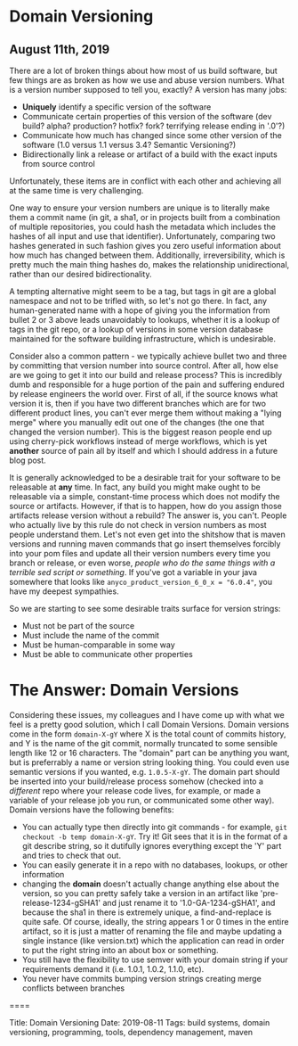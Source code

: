 # Domain Versioning
## August 11th, 2019

There are a lot of broken things about how most of us build software, but few things are as broken as how we use and abuse version numbers.  What is a version number supposed to tell you, exactly?  A version has many jobs:

* **Uniquely** identify a specific version of the software
* Communicate certain properties of this version of the software (dev build? alpha? production? hotfix? fork? terrifying release ending in '.0'?)
* Communicate how much has changed since some other version of the software (1.0 versus 1.1 versus 3.4?  Semantic Versioning?)
* Bidirectionally link a release or artifact of a build with the exact inputs from source control

Unfortunately, these items are in conflict with each other and achieving all at the same time is very challenging.

One way to ensure your version numbers are unique is to literally make them
a commit name (in git, a sha1, or in projects built from a combination of
multiple repositories, you could hash the metadata which includes the hashes of
all input and use that identifier).  Unfortunately, comparing two hashes
generated in such fashion gives you zero useful information about how much has
changed between them.  Additionally, irreversibility, which is pretty much the
main thing hashes do, makes the relationship unidirectional, rather than our
desired bidirectionality.

A tempting alternative might seem to be a tag, but tags in git are a global
namespace and not to be trifled with, so let's not go there.  In fact, any
human-generated name with a hope of giving you the information from bullet 2 or
3 above leads unavoidably to lookups, whether it is a lookup of tags in the git
repo, or a lookup of versions in some version database maintained for the
software building infrastructure, which is undesirable.

Consider also a common pattern - we typically achieve bullet two and three by
committing that version number into source control.  After all, how else are we
going to get it into our build and release process?  This is incredibly dumb
and responsible for a huge portion of the pain and suffering endured by release
engineers the world over.  First of all, if the source knows what version it
is, then if you have two different branches which are for two different product
lines, you can't ever merge them without making a "lying merge" where you
manually edit out one of the changes (the one that changed the version number).
This is the biggest reason people end up using cherry-pick workflows instead of
merge workflows, which is yet **another** source of pain all by itself and
which I should address in a future blog post.

It is generally acknowledged to be a desirable trait for your software to be
releasable at **any** time.  In fact, any build you might make ought to be
releasable via a simple, constant-time process which does not modify the
source or artifacts. However, if that is to happen, how do you assign those
artifacts release version without a rebuild?  The answer is, you can't.  People
who actually live by this rule do not check in version numbers as most people
understand them.  Let's not even get into the shitshow that is maven versions
and running maven commands that go insert themselves forcibly into your pom
files and update all their version numbers every time you branch or release, or
even worse, *people who do the same things with a terrible sed script or
something*.  If you've got a variable in your java somewhere that looks like
`anyco_product_version_6_0_x = "6.0.4"`, you have my deepest sympathies.

So we are starting to see some desirable traits surface for version strings:

* Must not be part of the source
* Must include the name of the commit
* Must be human-comparable in some way
* Must be able to communicate other properties

# The Answer: Domain Versions

Considering these issues, my colleagues and I have come up with what we feel is a pretty good solution, which I call Domain Versions.  Domain versions come in the form `domain-X-gY` where X is the total count of commits history, and Y is the name of the git commit, normally truncated to some sensible length like 12 or 16 characters.  The "domain" part can be anything you want, but is preferrably a name or version string looking thing.  You could even use semantic versions if you wanted, e.g. `1.0.5-X-gY`.  The domain part should be inserted into your build/release process somehow (checked into a *different* repo where your release code lives, for example, or made a variable of your release job you run, or communicated some other way).  Domain versions have the following benefits:

* You can actually type then directly into git commands - for example, `git checkout -b temp domain-X-gY`.  Try it!  Git sees that it is in the format of a git describe string, so it dutifully ignores everything except the 'Y' part and tries to check that out.
* You can easily generate it in a repo with no databases, lookups, or other information
* changing the **domain** doesn't actually change anything else about the version, so you can pretty safely take a version in an artifact like 'pre-release-1234-gSHA1' and just rename it to '1.0-GA-1234-gSHA1', and because the sha1 in there is extremely unique, a find-and-replace is quite safe.  Of course, ideally, the string appears 1 or 0 times in the entire artifact, so it is just a matter of renaming the file and maybe updating a single instance (like version.txt) which the application can read in order to put the right string into an about box or something.
* You still have the flexibility to use semver with your domain string if your requirements demand it (i.e. 1.0.1, 1.0.2, 1.1.0, etc).
* You never have commits bumping version strings creating merge conflicts between branches

====

Title: Domain Versioning
Date: 2019-08-11
Tags:  build systems, domain versioning, programming, tools, dependency management, maven
